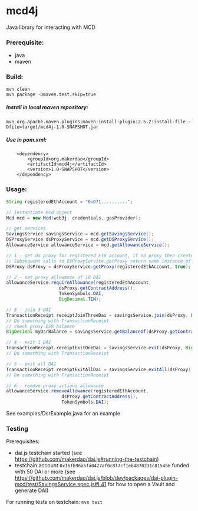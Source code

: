# mcd4j

Java library for interacting with MCD

### Prerequisite:
- java
- maven

### Build:
    mvn clean
    mvn package -Dmaven.test.skip=true
    
##### Install in local maven repository:
    mvn org.apache.maven.plugins:maven-install-plugin:2.5.2:install-file -Dfile=target/mcd4j-1.0-SNAPSHOT.jar

##### Use in pom.xml:
        <dependency>
            <groupId>org.makerdao</groupId>
            <artifactId>mcd4j</artifactId>
            <version>1.0-SNAPSHOT</version>
        </dependency>


### Usage:

```java
String registeredEthAccount = "0xD71..........";

// Instantiate Mcd object
Mcd mcd = new Mcd(web3j, credentials, gasProvider);

// get services
SavingsService savingsService = mcd.getSavingsService();
DSProxyService dsProxyService = mcd.getDSProxyService();
AllowanceService allowanceService = mcd.getAllowanceService();

// 1 - get ds proxy for registered ETH account, if no proxy then create one.
// Subsequent calls to DSProxyService.getProxy return same instance of DSProxy object
DSProxy dsProxy = dsProxyService.getProxy(registeredEthAccount, true);

// 2 - set proxy allowance of 10 DAI
allowanceService.requireAllowance(registeredEthAccount,
                    dsProxy.getContractAddress(),
                    TokenSymbols.DAI,
                    BigDecimal.TEN);

// 3 - join 3 DAI
TransactionReceipt receiptJoinThreeDai = savingsService.join(dsProxy, BigDecimal.valueOf(3));
// Do something with TransactionReceipt
// check proxy DSR balance
BigDecimal myDsrBalance = savingsService.getBalanceOf(dsProxy.getContractAddress());

// 4 - exit 1 DAI
TransactionReceipt receiptExitOneDai = savingsService.exit(dsProxy, BigDecimal.ONE);
// Do something with TransactionReceipt

// 5 - exit all DAI
TransactionReceipt receiptExitAllDai = savingsService.exitAll(dsProxy);
// Do something with TransactionReceipt

// 6 - remove proxy actions allowance
allowanceService.removeAllowance(registeredEthAccount,
                     dsProxy.getContractAddress(),
                     TokenSymbols.DAI);
```

See examples/DsrExample.java for an example

### Testing

Prerequisites:
* dai.js testchain started (see https://github.com/makerdao/dai.js#running-the-testchain)
* testchain account `0x16fb96a5fa0427af0c8f7cf1eb4870231c8154b6` funded with 50 DAI or more (see https://github.com/makerdao/dai.js/blob/dev/packages/dai-plugin-mcd/test/SavingsService.spec.js#L41 for how to open a Vault and generate DAI)

For running tests on testchain:  `mvn test`